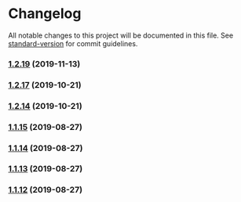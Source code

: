# Changelog

All notable changes to this project will be documented in this file. See [standard-version](https://github.com/conventional-changelog/standard-version) for commit guidelines.

### [1.2.19](http://git.weoa.com/app/trident/compare/v1.2.16...v1.2.19) (2019-11-13)

### [1.2.17](http://git.weoa.com/app/trident/compare/v1.2.14...v1.2.17) (2019-10-21)

### [1.2.14](http://git.weoa.com/app/trident/compare/v1.2.13...v1.2.14) (2019-10-21)

### [1.1.15](http://git.weoa.com/app/trident/compare/v1.1.14...v1.1.15) (2019-08-27)

### [1.1.14](http://git.weoa.com/app/trident/compare/v1.1.13...v1.1.14) (2019-08-27)

### [1.1.13](http://git.weoa.com/app/trident/compare/v1.1.12...v1.1.13) (2019-08-27)

### [1.1.12](http://git.weoa.com/app/trident/compare/v1.1.10...v1.1.12) (2019-08-27)
